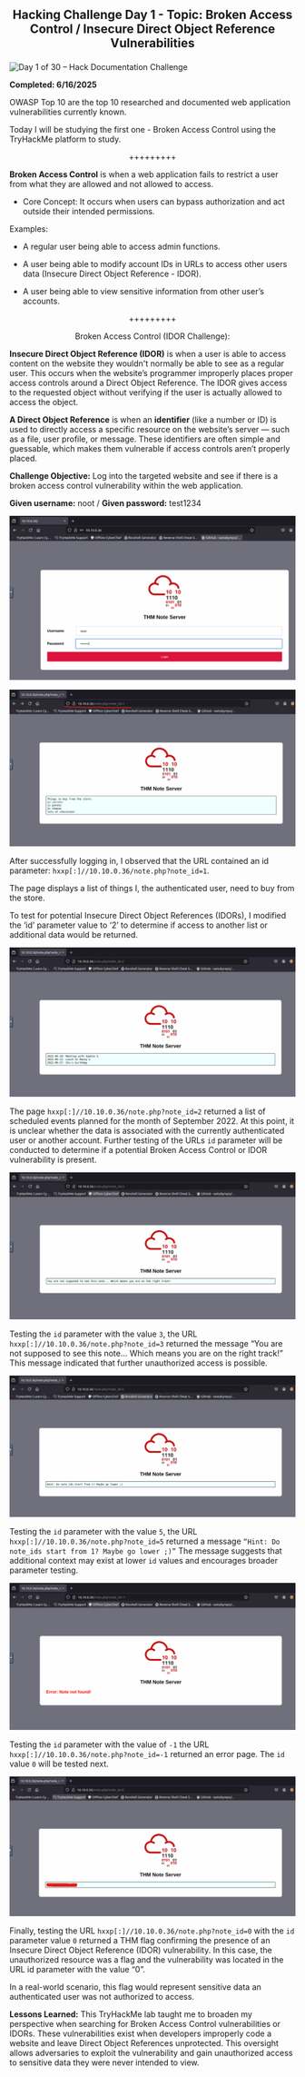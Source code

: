 **<p align="center">Hacking Challenge Day 1 - Topic: Broken Access Control / Insecure Direct Object Reference Vulnerabilities</p>**
---
![Day 1 of 30 – Hack Documentation Challenge](https://img.shields.io/badge/Day%201%20of%2030-Hack%20Documentation%20Challenge-crimson?style=for-the-badge&logo=tryhackme)

**Completed: 6/16/2025**

OWASP Top 10 are the top 10 researched and documented web application vulnerabilities currently known.

Today I will be studying the first one - Broken Access Control using the TryHackMe platform to study.

<p align="center">+++++++++</p>

**Broken Access Control** is when a web application fails to restrict a user from what they are allowed and not allowed to access.

- Core Concept: It occurs when users can bypass authorization and act outside their intended permissions.

Examples:
- A regular user being able to access admin functions.

- A user being able to modify account IDs in URLs to access other users data (Insecure Direct Object Reference - IDOR).

- A user being able to view sensitive information from other user’s accounts.

<p align="center">+++++++++</p>

<p align="center">Broken Access Control (IDOR Challenge):</p>

**Insecure Direct Object Reference (IDOR)** is when a user is able to access content on the website they wouldn't normally be able to see as a regular user. This occurs when the website’s programmer improperly places proper access controls around a Direct Object Reference. The IDOR gives access to the requested object without verifying if the user is actually allowed to access the object.

**A Direct Object Reference** is when an **identifier** (like a number or ID) is used to directly access a specific resource on the website’s server — such as a file, user profile, or message. These identifiers are often simple and guessable, which makes them vulnerable if access controls aren’t properly placed.

**Challenge Objective:** Log into the targeted website and see if there is a broken access control vulnerability within the web application.

**Given username:** noot / **Given password:** test1234

![Alt text](https://github.com/chaiexe/TryHackMe-Write-ups/blob/main/Broken%20Access%20Control%20Write-Up/Images/Screenshot%201.png)

![Alt text](https://github.com/chaiexe/TryHackMe-Write-ups/blob/main/Broken%20Access%20Control%20Write-Up/Images/Screenshot%202.png)

After successfully logging in, I observed that the URL contained an id parameter: `hxxp[:]//10.10.0.36/note.php?note_id=1`.

The page displays a list of things I, the authenticated user, need to buy from the store. 

To test for potential Insecure Direct Object References (IDORs), I modified the ‘id’ parameter value to ‘2’ to determine if access to another list or additional data would be returned.

![Alt text](https://github.com/chaiexe/TryHackMe-Write-ups/blob/main/Broken%20Access%20Control%20Write-Up/Images/Screenshot%203.png)

The page `hxxp[:]//10.10.0.36/note.php?note_id=2` returned  a list of scheduled events planned for the month of September 2022. At this point, it is unclear whether the data is associated with the currently authenticated user or another account. Further testing of the URLs `id` parameter will be conducted to determine if a potential Broken Access Control or IDOR vulnerability is present.

![Alt text](https://github.com/chaiexe/TryHackMe-Write-ups/blob/main/Broken%20Access%20Control%20Write-Up/Images/Screenshot%204.png)

Testing the `id` parameter with the value `3`, the URL `hxxp[:]//10.10.0.36/note.php?note_id=3` returned the message  “You are not supposed to see this note... Which means you are on the right track!” This message indicated that further unauthorized access is possible.

![Alt text](https://github.com/chaiexe/TryHackMe-Write-ups/blob/main/Broken%20Access%20Control%20Write-Up/Images/Screenshot%205.png)

Testing the `id` parameter with the value `5`, the URL `hxxp[:]//10.10.0.36/note.php?note_id=5` returned a message `“Hint: Do note_ids start from 1? Maybe go lower ;)”` The message suggests that additional context may exist at lower `id`  values and encourages broader parameter testing.

![Alt text](https://github.com/chaiexe/TryHackMe-Write-ups/blob/main/Broken%20Access%20Control%20Write-Up/Images/Screenshot%206.png)

Testing the `id` parameter with the value of `-1` the URL `hxxp[:]//10.10.0.36/note.php?note_id=-1` returned an error page. The `id` value `0` will be tested next.

![Alt text](https://github.com/chaiexe/TryHackMe-Write-ups/blob/main/Broken%20Access%20Control%20Write-Up/Images/Screenshot%207.png)

Finally, testing the URL `hxxp[:]//10.10.0.36/note.php?note_id=0` with the `id` parameter value `0` returned a THM flag confirming the presence of an Insecure Direct Object Reference (IDOR) vulnerability. In this case, the unauthorized resource was a flag and the vulnerability was located in the URL id parameter with the value “0”.

In a real-world scenario, this flag would represent sensitive data an authenticated user was not authorized to access.

**Lessons Learned:**
This TryHackMe lab taught me to broaden my perspective when searching for Broken Access Control vulnerabilities or IDORs. These vulnerabilities exist when developers improperly code a website and leave Direct Object References unprotected. This oversight allows adversaries to exploit the vulnerability and gain unauthorized access to sensitive data they were never intended to view.
